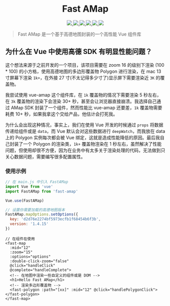 <h1 align="center">
	Fast AMap
</h1>

<p align="center">
  <a href="http://img.shields.io/travis/txs1992/fast-amap.svg">
    <img src="http://img.shields.io/travis/txs1992/fast-amap.svg" />
  </a>
  <a href="https://img.shields.io/npm/dt/fast-amap.svg">
    <img src="https://img.shields.io/npm/dt/fast-amap.svg" />
  </a>
  <a href="https://img.shields.io/npm/dm/fast-amap.svg">
    <img src="https://img.shields.io/npm/dm/fast-amap.svg" />
  </a>
  <a href="https://img.shields.io/npm/v/fast-amap.svg">
    <img src="https://img.shields.io/npm/v/fast-amap.svg" />
  </a>
  <a href="https://img.shields.io/npm/l/fast-amap.svg">
    <img src="https://img.shields.io/npm/l/fast-amap.svg" />
  </a>
  <a href="https://img.shields.io/node/v/passport.svg">
    <img src="https://img.shields.io/node/v/passport.svg" />
  </a>
</p>

> Fast AMap 是一个基于高德地图封装的一个高性能 Vue 组件库

## 为什么在 Vue 中使用高德 SDK 有明显性能问题？

这个想法来源于之前开发的一个项目，该项目需要在 zoom 16 的级别下渲染 (100 \* 100) 的小方格，使用高德地图的多边形覆盖物 Polygon 进行渲染，在 mac 13 寸屏幕下渲染 `1k+`，在外接 27 寸(不太记得多少寸了)显示屏下需要渲染近 `3K` 的覆盖物。

我尝试使用 vue-amap 这个组件库，在 `1k` 覆盖物的情况下需要渲染 5 秒左右，在 `3k` 覆盖物的渲染下会渲染 30+ 秒，甚至会让浏览器直接崩溃。我选择自己通过 AMap SDK 封装了一个组件，然而性能比 vue-amap 还要差，`1k` 覆盖物需要耗费 10+ 秒，如果我拿这个交给产品，他估计会打死我。

为什么会出现这种情况，事实上，我们在使用 Vue 开发的时候通过 `props` 将数据传递给组件或是 `data`，而 Vue 默认会对这些数据进行 `deepWatch`，而我放在 data 上的 Polygon 实例每次都会被 Vue 绑定，这就是造成性能降低的原因。最后我自己封装了一个 Polygon 的渲染类，`1k+` 覆盖物渲染在 1 秒左右，虽然解决了性能问题，但使用却很不方便，因为在业务中有太多关于渲染处理的代码，无法做到只关心数据问题，需要编写很多配置属性。


### 使用示例

```js
// 在 main.js 中引入 FastAMap
import Vue from 'vue'
import FastAMap from 'fast-amap'

Vue.use(FastAMap)

// 设置你需要加载的高德地图版本
FastAMap.mapOptions.setOptions({
  key: 'd2d76e2274bf5973ecfb1f68454b6f3b',
  version: '1.4.15'
})
```

```vue
// 在组件在使用
<fast-map
  :mid="12"
  :zoom="15"
  :options="options"
  :double-click-zoom="false"
  @click="handleClick"
  @complete="handleComplete">
  <!-- 在地图中渲染一些自定义的组件或是 DOM -->
  <h1>Hello Fast AMap</h1>
  <!-- 渲染多边形覆盖物 -->
  <fast-polygon :path="[xx]" :mid="12" @click="handlePolygonClick"></fast-polygon>
</fast-map>
```